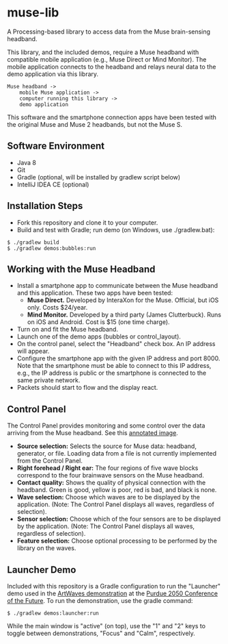 # muse-lib
A Processing-based library to access data from the Muse brain-sensing headband.

This library, and the included demos, require a Muse headband with compatible
mobile application (e.g., Muse Direct or Mind Monitor).  The mobile application
connects to the headband and relays neural data to the demo application via this library.

```
Muse headband ->
    mobile Muse application ->
    computer running this library ->
    demo application
```

This software and the smartphone connection apps have been tested with the original Muse and Muse 2 headbands,
but not the Muse S.

## Software Environment

* Java 8
* Git
* Gradle (optional, will be installed by gradlew script below)
* IntelliJ IDEA CE (optional)

## Installation Steps

* Fork this repository and clone it to your computer.
* Build and test with Gradle; run demo (on Windows, use ./gradlew.bat):

```
$ ./gradlew build
$ ./gradlew demos:bubbles:run
```

## Working with the Muse Headband

* Install a smartphone app to communicate between the Muse headband and this application. These two apps have been tested:
  * **Muse Direct.**  Developed by InteraXon for the Muse.  Official, but iOS only.  Costs $24/year.  
  * **Mind Monitor.**  Developed by a third party (James Clutterbuck).  Runs on iOS and Android.  Cost is $15 (one time charge).
* Turn on and fit the Muse headband.
* Launch one of the demo apps (bubbles or control_layout).
* On the control panel, select the "Headband" check box.  An IP address will appear.
* Configure the smartphone app with the given IP address and port 8000.  Note that the smartphone must be able to connect to this IP address, e.g., the IP address is public or the smartphone is connected to the same private network.
* Packets should start to flow and the display react.

## Control Panel

The Control Panel provides monitoring and some control over the data arriving from the Muse headband.  See this [annotated image](https://imgur.com/a/OZXjMig).

* **Source selection:** Selects the source for Muse data: headband, generator, or file.  Loading data from a file is not currently implemented from the Control Panel.
* **Right forehead / Right ear:** The four regions of five wave blocks correspond to the four brainwave sensors on the Muse headband.
* **Contact quality:** Shows the quality of physical connection with the headband.  Green is good, yellow is poor, red is bad, and black is none.
* **Wave selection:** Choose which waves are to be displayed by the application.  (Note: The Control Panel displays all waves, regardless of selection).
* **Sensor selection:** Choose which of the four sensors are to be displayed by the application. (Note: The Control Panel displays all waves, regardless of selection).
* **Feature selection:** Choose optional processing to be performed by the library on the waves.

## Launcher Demo

Included with this repository is a Gradle configuration to run the "Launcher" demo used in the
[ArtWaves demonstration](https://www.purdue.edu/discoverypark/2050/exhibits.php) at the
[Purdue 2050 Conference of the Future](https://www.purdue.edu/discoverypark/2050/index.php).  To run the
demonstration, use the gradle command:

```
$ ./gradlew demos:launcher:run
````

While the main window is "active" (on top), use the "1" and "2" keys to toggle between demonstrations, 
"Focus" and "Calm", respectively.
